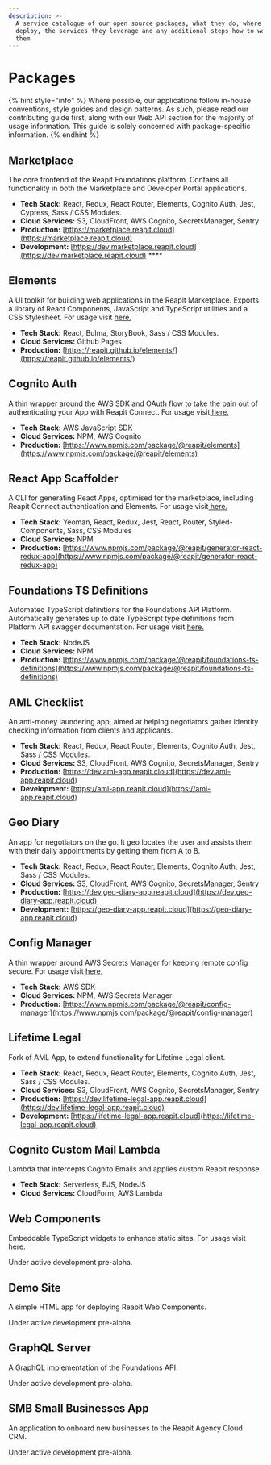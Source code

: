 ```yaml
---
description: >-
  A service catalogue of our open source packages, what they do, where they
  deploy, the services they leverage and any additional steps how to work on
  them
---
```


# Packages

{% hint style="info" %}
Where possible, our applications follow in-house conventions, style guides and design patterns. As such, please read our contributing guide first, along with our Web API section for the majority of usage information. This guide is solely concerned with package-specific information.
{% endhint %}

## Marketplace

The core frontend of the Reapit Foundations platform. Contains all functionality in both the Marketplace and Developer Portal applications.

* **Tech Stack:** React, Redux, React Router, Elements, Cognito Auth, Jest, Cypress, Sass / CSS Modules.
* **Cloud Services:** S3, CloudFront, AWS Cognito, SecretsManager, Sentry
* **Production:** [https://marketplace.reapit.cloud](https://marketplace.reapit.cloud)
* **Development:** [https://dev.marketplace.reapit.cloud](https://dev.marketplace.reapit.cloud) ****

## Elements

A UI toolkit for building web applications in the Reapit Marketplace. Exports a library of React Components, JavaScript and TypeScript utilities and a CSS Stylesheet. For usage visit [here.](../api/web.md#elements)

* **Tech Stack:** React, Bulma, StoryBook, Sass / CSS Modules.
* **Cloud Services:** Github Pages
* **Production:** [https://reapit.github.io/elements/](https://reapit.github.io/elements/)

## Cognito Auth 

A thin wrapper around the AWS SDK and OAuth flow to take the pain out of authenticating your App with Reapit Connect. For usage visit[ here.](../api/web.md#cognito-auth)

* **Tech Stack:** AWS JavaScript SDK
* **Cloud Services:** NPM, AWS Cognito
* **Production:** [https://www.npmjs.com/package/@reapit/elements](https://www.npmjs.com/package/@reapit/elements)

## React App Scaffolder

A CLI for generating React Apps, optimised for the marketplace, including Reapit Connect authentication and Elements. For usage visit[ here.](../api/web.md#react-app-scaffolder)

* **Tech Stack:** Yeoman, React, Redux, Jest, React, Router, Styled-Components, Sass, CSS Modules
* **Cloud Services:** NPM
* **Production:** [https://www.npmjs.com/package/@reapit/generator-react-redux-app](https://www.npmjs.com/package/@reapit/generator-react-redux-app)

## Foundations TS Definitions

Automated TypeScript definitions for the Foundations API Platform. Automatically generates up to date TypeScript type definitions from Platform API swagger documentation. For usage visit [here.](../api/web.md#foundations-ts-definitions)

* **Tech Stack:** NodeJS
* **Cloud Services:** NPM
* **Production:** [https://www.npmjs.com/package/@reapit/foundations-ts-definitions](https://www.npmjs.com/package/@reapit/foundations-ts-definitions)

## AML Checklist

An anti-money laundering app, aimed at helping negotiators gather identity checking information from clients and applicants.

* **Tech Stack:** React, Redux, React Router, Elements, Cognito Auth, Jest, Sass / CSS Modules.
* **Cloud Services:** S3, CloudFront, AWS Cognito, SecretsManager, Sentry
* **Production:** [https://dev.aml-app.reapit.cloud](https://dev.aml-app.reapit.cloud)
* **Development:** [https://aml-app.reapit.cloud](https://aml-app.reapit.cloud)

## Geo Diary

An app for negotiators on the go. It geo locates the user and assists them with their daily appointments by getting them from A to B.

* **Tech Stack:** React, Redux, React Router, Elements, Cognito Auth, Jest, Sass / CSS Modules.
* **Cloud Services:** S3, CloudFront, AWS Cognito, SecretsManager, Sentry
* **Production:** [https://dev.geo-diary-app.reapit.cloud](https://dev.geo-diary-app.reapit.cloud)
* **Development:** [https://geo-diary-app.reapit.cloud](https://geo-diary-app.reapit.cloud)

## Config Manager

A thin wrapper around AWS Secrets Manager for keeping remote config secure. For usage visit [here.](../api/web.md#config-manager)

* **Tech Stack:** AWS SDK
* **Cloud Services:** NPM, AWS Secrets Manager
* **Production:** [https://www.npmjs.com/package/@reapit/config-manager](https://www.npmjs.com/package/@reapit/config-manager)

## Lifetime Legal

Fork of AML App, to extend functionality for Lifetime Legal client.

* **Tech Stack:** React, Redux, React Router, Elements, Cognito Auth, Jest, Sass / CSS Modules.
* **Cloud Services:** S3, CloudFront, AWS Cognito, SecretsManager, Sentry
* **Production:** [https://dev.lifetime-legal-app.reapit.cloud](https://dev.lifetime-legal-app.reapit.cloud)
* **Development:** [https://lifetime-legal-app.reapit.cloud](https://lifetime-legal-app.reapit.cloud)

## Cognito Custom Mail Lambda

Lambda that intercepts Cognito Emails and applies custom Reapit response.

* **Tech Stack:** Serverless, EJS, NodeJS
* **Cloud Services:** CloudForm, AWS Lambda

## Web Components

Embeddable TypeScript widgets to enhance static sites. For usage visit [here.](../api/web.md#search-component)

Under active development pre-alpha.

## Demo Site

A simple HTML app for deploying Reapit Web Components.

Under active development pre-alpha.

## GraphQL Server

A GraphQL implementation of the Foundations API. 

Under active development pre-alpha.

## SMB Small Businesses App

An application to onboard new businesses to the Reapit Agency Cloud CRM.

Under active development pre-alpha.





